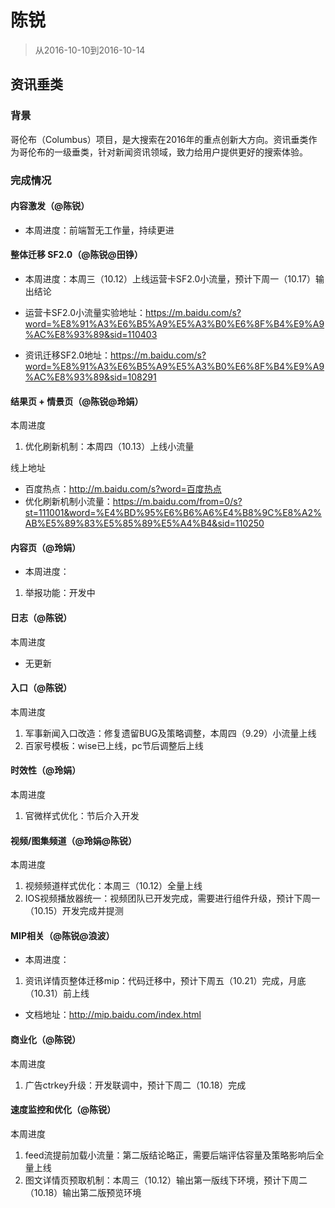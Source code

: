 
# 陈锐

> 从2016-10-10到2016-10-14

## 资讯垂类

### 背景

哥伦布（Columbus）项目，是大搜索在2016年的重点创新大方向。资讯垂类作为哥伦布的一级垂类，针对新闻资讯领域，致力给用户提供更好的搜索体验。

### 完成情况

#### 内容激发（@陈锐）

- 本周进度：前端暂无工作量，持续更进

#### 整体迁移 SF2.0（@陈锐@田铮）

- 本周进度：本周三（10.12）上线运营卡SF2.0小流量，预计下周一（10.17）输出结论

- 运营卡SF2.0小流量实验地址：https://m.baidu.com/s?word=%E8%91%A3%E6%B5%A9%E5%A3%B0%E6%8F%B4%E9%A9%AC%E8%93%89&sid=110403

- 资讯迁移SF2.0地址：https://m.baidu.com/s?word=%E8%91%A3%E6%B5%A9%E5%A3%B0%E6%8F%B4%E9%A9%AC%E8%93%89&sid=108291


#### 结果页 + 情景页（@陈锐@玲娟）
本周进度

1. 优化刷新机制：本周四（10.13）上线小流量

线上地址

- 百度热点：http://m.baidu.com/s?word=百度热点
- 优化刷新机制小流量：https://m.baidu.com/from=0/s?st=111001&word=%E4%BD%95%E6%B6%A6%E4%B8%9C%E8%A2%AB%E5%89%83%E5%85%89%E5%A4%B4&sid=110250

#### 内容页（@玲娟）

- 本周进度：

1. 举报功能：开发中

#### 日志（@陈锐）
本周进度

- 无更新

#### 入口（@陈锐）
本周进度

1. 军事新闻入口改造：修复遗留BUG及策略调整，本周四（9.29）小流量上线
2. 百家号模板：wise已上线，pc节后调整后上线


#### 时效性（@玲娟）
本周进度

1. 官微样式优化：节后介入开发

#### 视频/图集频道（@玲娟@陈锐）
本周进度

1. 视频频道样式优化：本周三（10.12）全量上线
2. IOS视频播放器统一：视频团队已开发完成，需要进行组件升级，预计下周一（10.15）开发完成并提测

#### MIP相关（@陈锐@浪波）

- 本周进度：

1. 资讯详情页整体迁移mip：代码迁移中，预计下周五（10.21）完成，月底（10.31）前上线

- 文档地址：http://mip.baidu.com/index.html


#### 商业化（@陈锐）
本周进度

1. 广告ctrkey升级：开发联调中，预计下周二（10.18）完成


#### 速度监控和优化（@陈锐）
本周进度

1. feed流提前加载小流量：第二版结论略正，需要后端评估容量及策略影响后全量上线
2. 图文详情页预取机制：本周三（10.12）输出第一版线下环境，预计下周二（10.18）输出第二版预览环境
